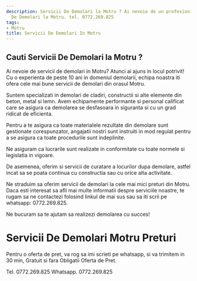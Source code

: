 ```yaml
---
description: Servicii De Demolari la Motru ? Ai nevoie de un profesionist in Servicii
  De Demolari la Motru. tel. 0772.269.825
tags:
- Motru
title: Servicii De Demolari In Motru
---
```



## Cauti Servicii De Demolari la Motru ?

Ai nevoie de servicii de demolari in Motru? Atunci ai ajuns in locul potrivit! Cu o experienta de peste 10 ani in domeniul demolarii, echipa noastra iti ofera cele mai bune servicii de demolari din orasul Motru. 

Suntem specializati in demolari de cladiri, constructii si alte elemente din beton, metal si lemn. Avem echipamente performante si personal calificat care se asigura ca demolarea se desfasoara in siguranta si cu un grad ridicat de eficienta. 

Pentru a te asigura ca toate materialele rezultate din demolare sunt gestionate corespunzator, angajatii nostri sunt instruiti in mod regulat pentru a se asigura ca toate procedurile sunt indeplinite. 

Ne asiguram ca lucrarile sunt realizate in conformitate cu toate normele si legislatia in vigoare. 

De asemenea, oferim si servicii de curatare a locurilor dupa demolare, astfel incat sa se poata continua cu constructia sau cu orice alta activitate. 

Ne straduim sa oferim servicii de demolari la cele mai mici preturi din Motru. Daca esti interesat sa afli mai multe informatii despre serviciile noastre, te rugam sa ne contactezi folosind linkul de mai sus sau sa iti scrii pe whatsapp: 0772.269.825. 

Ne bucuram sa te ajutam sa realizezi demolarea cu succes!

# Servicii De Demolari Motru Preturi
Pentru o oferta de pret, va rog sa imi scrieti pe whatsapp, si va trimitem in 30 min, Gratuit si fara Obligatii Oferta de Pret.

Tel. 0772.269.825
Whatsapp. 0772.269.825
